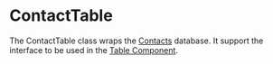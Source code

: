 # ContactTable

The ContactTable class wraps the [Contacts](https://github.com/steelwheels/KiwiScript/blob/master/KiwiLibrary/Document/Class/Contacts.md) database. 
It support the interface to be used in the [Table Component](https://github.com/steelwheels/KiwiCompnents/blob/master/Document/Components/Table.md).
 

